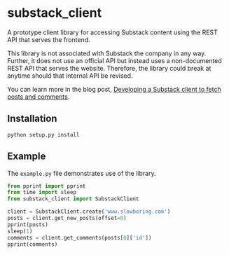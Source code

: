 # substack_client

A prototype client library for accessing Substack content using the REST API that serves the frontend.

This library is not associated with Substack the company in any way.
Further, it does not use an official API but instead uses a non-documented REST API
that serves the website.
Therefore, the library could break at anytime should that internal API be revised.

You can learn more in the blog post,
[Developing a Substack client to fetch posts and comments](https://matthagy.substack.com/p/developing-a-custom-substack-front).

## Installation
```shell
python setup.py install
```

## Example

The `example.py` file demonstrates use of the library.
```python
from pprint import pprint
from time import sleep
from substack_client import SubstackClient

client = SubstackClient.create('www.slowboring.com')
posts = client.get_new_posts(offset=0)
pprint(posts)
sleep(1)
comments = client.get_comments(posts[0]['id'])
pprint(comments)
```